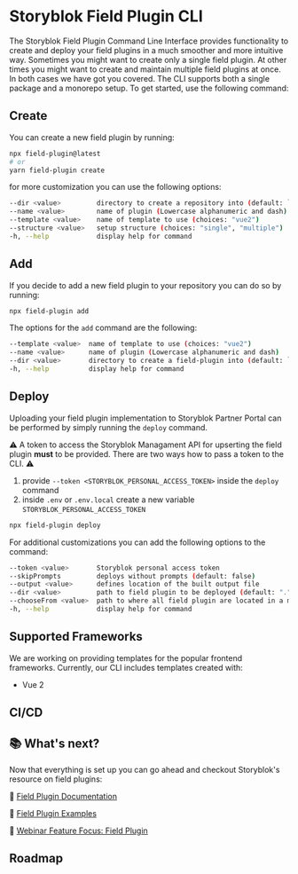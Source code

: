 # Storyblok Field Plugin CLI
The Storyblok Field Plugin Command Line Interface provides functionality to create and deploy your field plugins in a much smoother and more intuitive way. Sometimes you might want to create only a single field plugin. At other times you might want to create and maintain multiple field plugins at once. In both cases we have got you covered. The CLI supports both a single package and a monorepo setup. To get started, use the following command:

## Create
You can create a new field plugin by running:

```bash
npx field-plugin@latest
# or
yarn field-plugin create
```

[//]: # (add gif with interactive ui)

for more customization you can use the following options:

```bash
--dir <value>         directory to create a repository into (default: `.`)
--name <value>        name of plugin (Lowercase alphanumeric and dash)
--template <value>    name of template to use (choices: "vue2")
--structure <value>   setup structure (choices: "single", "multiple")
-h, --help            display help for command
```

## Add
If you decide to add a new field plugin to your repository you can do so by running: 

```bash
npx field-plugin add
```
The options for the `add` command are the following:

```bash
--template <value>  name of template to use (choices: "vue2")
--name <value>      name of plugin (Lowercase alphanumeric and dash)
--dir <value>       directory to create a field-plugin into (default: `.`)
-h, --help          display help for command
```

## Deploy
Uploading your field plugin implementation to Storyblok Partner Portal can be performed by simply running the `deploy` command.

:warning: A token to access the Storyblok Managament API for upserting the field plugin **must** to be provided. There are two ways how to pass a token to the CLI. :warning:

1. provide `--token <STORYBLOK_PERSONAL_ACCESS_TOKEN>` inside the `deploy` command
2. inside `.env` or `.env.local` create a new variable `STORYBLOK_PERSONAL_ACCESS_TOKEN` 


```bash
npx field-plugin deploy
```
For additional customizations you can add the following options to the command:

```bash
--token <value>       Storyblok personal access token
--skipPrompts         deploys without prompts (default: false)
--output <value>      defines location of the built output file
--dir <value>         path to field plugin to be deployed (default: ".")
--chooseFrom <value>  path to where all field plugin are located in a monorepo setup
-h, --help            display help for command
```

## Supported Frameworks
We are working on providing templates for the popular frontend frameworks. Currently, our CLI includes templates created with:

- Vue 2

## CI/CD
[//]: # (TBD)

## :books: What's next?
Now that everything is set up you can go ahead and checkout Storyblok's resource on field plugins:

 🔗 [Field Plugin Documentation](https://www.storyblok.com/docs/plugins/field-type)

🔗 [Field Plugin Examples](https://github.com/storyblok/field-type-examples)

🔗 [Webinar Feature Focus: Field Plugin](https://www.youtube.com/watch?v=fvTWZCACDVQ)



## Roadmap